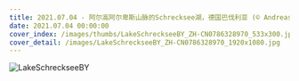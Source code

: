 ```yaml
---
title: 2021.07.04 - 阿尔高阿尔卑斯山脉的Schrecksee湖，德国巴伐利亚 (© Andreas Hagspiel/EyeEm/Getty Images)
date: 2021.07.04 00:00:00
cover_index: /images/thumbs/LakeSchreckseeBY_ZH-CN0786328970_533x300.jpg
cover_detail: /images/LakeSchreckseeBY_ZH-CN0786328970_1920x1080.jpg
---
```


![LakeSchreckseeBY](/images/LakeSchreckseeBY_ZH-CN0786328970_1920x1080.jpg)
